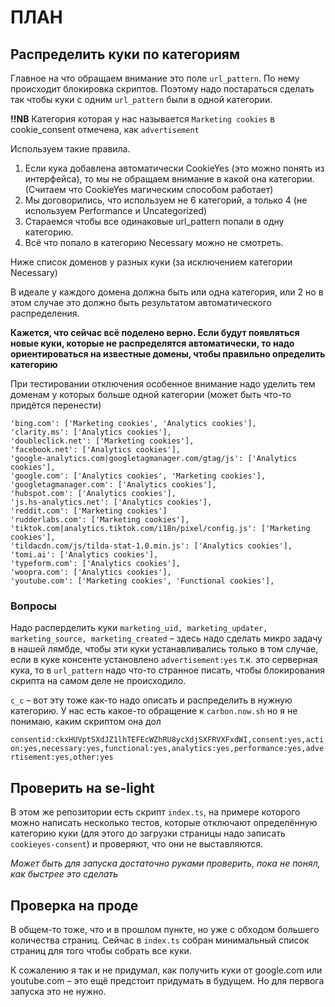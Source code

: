 # ПЛАН

## Распределить куки по категориям 

Главное на что обращаем внимание это поле `url_pattern`. По нему происходит блокировка скриптов. Поэтому надо постараться сделать так чтобы куки с одним `url_pattern` были в одной категории.

**!!NB** Категория которая у нас называется `Marketing cookies` в cookie_consent отмечена, как `advertisement`

Используем такие правила.
1. Если кука добавлена автоматически CookieYes (это можно понять из интерфейса), то мы не обращаем внимание в какой она категории. (Считаем что CookieYes магическим способом работает)
2. Мы договорились, что используем не 6 категорий, а только 4 (не используем Performance и Uncategorized)
3. Стараемся чтобы все одинаковые url_pattern попали в одну категорию.
4. Всё что попало в категорию Necessary можно не смотреть.

Ниже список доменов у разных куки (за исключением категории Necessary)

В идеале у каждого домена должна быть или одна категория, или 2 но в этом случае это должно быть результатом автоматического распределения.

**Кажется, что сейчас всё поделено верно. Если будут появляться новые куки, которые не распределятся автоматически, то надо ориентироваться на известные домены, чтобы правильно определить категорию**

При тестировании отключения особенное внимание надо уделить тем доменам у которых больше одной категории (может быть что-то придётся перенести)

```
'bing.com': ['Marketing cookies', 'Analytics cookies'],
'clarity.ms': ['Analytics cookies'],
'doubleclick.net': ['Marketing cookies'],
'facebook.net': ['Analytics cookies'],
'google-analytics.com|googletagmanager.com/gtag/js': ['Analytics cookies'],
'google.com': ['Analytics cookies', 'Marketing cookies'],
'googletagmanager.com': ['Analytics cookies'],
'hubspot.com': ['Analytics cookies'],
'js.hs-analytics.net': ['Analytics cookies'],
'reddit.com': ['Marketing cookies']
'rudderlabs.com': ['Marketing cookies'],
'tiktok.com|analytics.tiktok.com/i18n/pixel/config.js': ['Marketing cookies'],
'tildacdn.com/js/tilda-stat-1.0.min.js': ['Analytics cookies'],
'tomi.ai': ['Analytics cookies'],
'typeform.com': ['Analytics cookies'],
'woopra.com': ['Analytics cookies'],
'youtube.com': ['Marketing cookies', 'Functional cookies'],
```

### Вопросы

Надо расперделить куки
 `marketing_uid, marketing_updater, marketing_source, marketing_created` – здесь надо сделать микро задачу в нашей лямбде, чтобы эти куки устанавливались только в том случае, если в куке консенте установлено `advertisement:yes` т.к. это серверная кука, то в `url_pattern` надо что-то странное писать, чтобы блокирования скрипта на самом деле не происходило.

`c_c` – вот эту тоже как-то надо описать и распределить в нужную категорию. У нас есть какое-то обращение к `carbon.now.sh` но я не понимаю, каким скриптом она дол

`consentid:ckxHUVptSXdJZ1lhTEFEcWZhRU8ycXdjSXFRVXFxdWI,consent:yes,action:yes,necessary:yes,functional:yes,analytics:yes,performance:yes,advertisement:yes,other:yes`

## Проверить на se-light

В этом же репозитории есть скрипт `index.ts`, на примере которого можно написать несколько тестов, которые отключают определённую категорию куки (для этого до загрузки страницы надо записать `cookieyes-consent`) и проверяют, что они не выставляются. 

*Может быть для запуска достаточно руками проверить, пока не понял, как быстрее это сделать*

## Проверка на проде 

В общем-то тоже, что и в прошлом пункте, но уже с обходом большего количества страниц. Сейчас в `index.ts` собран минимальный список страниц для того чтобы собрать все куки. 

К сожалению я так и не придумал, как получить куки от google.com или youtube.com – это ещё предстоит придумать в будущем. Но для первога запуска это не нужно.